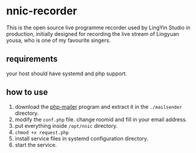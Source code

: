 # nnic-recorder

This is the open source live programme recorder used by LingYin Studio in production, initially designed for recording the live stream of Lingyuan yousa, who is one of my favourite singers.

## requirements

your host should have systemd and php support.

## how to use

1. download the [php-mailer](https://github.com/PHPMailer/PHPMailer) program and extract it in the `./mailsender` directory.
2. modify the `conf.php` file. change roomid and fill in your email address.
3. put everything inside `/opt/nnic` directory.
4. `chmod +x request.php`
5. install service files in systemd configuration directory.
6. start the service.
